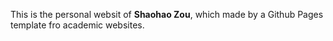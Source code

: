 This is the personal websit of **Shaohao Zou**, which made by a Github Pages template fro academic websites.
